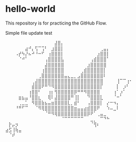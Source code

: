# hello-world

This repository is for practicing the GitHub Flow.

Simple file update test 

⠀⠀⠀⠀⠀⠀⠀⠀⠀⠀⠀⠀⠀⠀⠀⣼⣿⡄⠀⠀⠀⠀⠀⠀⠀⠀⠀⠀⠀⠀⠀⠀⠀⠀⠀⠀⠀⠀⠀
⠀⠀⠀⠀⠀⠀⣴⠚⡄⢫⠉⢩⠃⠀⣰⣿⣿⡇⠀⠀⠀⠀⠀⠀⠀⠀⠀⠀⠀⢀⣤⡄⠀⠀⠀⠀⠀⠀⠀
⠀⠀⠀⠠⡞⠳⡜⠦⠚⠘⠒⠋⠀⢰⣿⣿⣿⡇⠀⠀⠀⠀⠀⠀⠀⠀⠀⠀⣰⣿⣿⡇⠀⠀⠀⠀⠀⠀⠀
⠀⠀⠀⠀⠈⠚⠁⠀⠀⠀⠀⠀⢠⣿⣿⣿⣿⣧⠀⠀⠀⠀⠀⠀⠀⠀⢠⣾⣿⣿⣿⠁⠀⠀⠀⠀⠀⠀⠀
⠀⠀⠀⠀⠀⠀⠀⠀⠀⠀⠀⠀⣼⣿⣿⣿⣿⣿⠀⠀⠀⠀⠀⠀⠀⣰⣿⣿⣿⣿⣿⠀⠀⠀⠀⠀⠀⠀⠀
⠀⠀⠀⠀⠀⠀⠀⠀⠀⠀⠀⢰⣿⣿⣿⣿⣿⣿⠀⠀⠀⠀⠀⢀⣾⣿⣿⣿⣿⣿⡇⠀⠀⠀⠀⠀⠀⠀⠀
⠀⠀⠀⠀⠀⠀⠀⠀⠀⠀⢀⣿⣿⣿⣿⣿⣿⣿⣤⣄⣀⡀⣠⣿⣿⣿⣿⣿⣿⣿⠇⠀⠀⠀⠀⠀⠀⠀⠀
⠀⠀⠀⠀⠀⠀⠀⠀⢀⣼⣿⣿⣿⣿⣿⣿⣿⣿⣿⣿⣿⣿⣿⣿⣿⣿⣿⣿⣿⣿⠀⠀⠀⠀⢸⠉⠉⢰⠂
⠀⠀⠀⠀⠀⠀⠀⠀⣾⣿⣿⠟⠛⠙⠻⣿⣿⣿⣿⣿⣿⣿⣿⣿⣿⣿⣿⣿⣿⡏⠀⠀⠀⠀⡇⠀⡰⠃⠀
⠀⠀⠀⠀⠀⠀⠀⢰⣿⣿⠃⠀⠀⢰⡆⢻⣿⣿⣿⣿⣿⡿⠛⠛⠻⣿⣿⣿⣿⠀⠀⠀⠀⢰⠁⡰⠁⠀⠀
⠀⠀⠀⠀⣶⣦⣤⠘⣿⣿⣆⠀⠀⢿⠇⣼⣿⣿⣿⣿⠛⢸⡇⠀⠀⠙⣿⣿⣿⣇⠀⠀⠀⠈⠒⠁⠀⠀⠀
⠀⠀⠀⠀⢀⣀⣁⠀⠻⣿⣿⣷⣦⣤⣶⣿⣿⣿⣿⣇⡀⣾⠃⠀⠀⢠⣿⣿⣿⡇⠀⡔⠒⠲⡄⠀⠀⠀⠀
⠀⠀⠀⠘⠛⠋⠉⠀⠀⠈⠻⢿⣿⣿⣿⣿⣿⣿⣿⣿⣿⣶⣤⣤⣴⣾⣿⣿⠟⠀⠀⠱⠤⣀⠇⠀⠀⠀⠀
⠀⠀⠀⠀⠀⠀⠀⠀⠀⠀⠀⠀⠈⠛⠻⢿⣿⣿⣿⣿⣿⣿⣿⣿⣿⡿⠟⠁⢀⣤⣀⠀⠀⠀⠀⠀⠀⠀⠀
⠀⠀⠀⠀⠀⠀⠀⠀⠀⠀⠀⠀⠀⠀⠀⠀⠀⠈⠉⠉⠉⠉⠉⠉⠀⠀⣀⡀⠀⠉⠙⠓⠀⠀⠀⠀⠀⠀⠀
⠀⡗⡤⡲⠀⠀⠀⠀⠀⠀⠀⠀⠀⠀⠀⠀⠀⠀⠀⠀⠀⠀⠀⠀⠀⠀⠈⢻⠆⠀⠀⠀⠀⠀⠀⠀⠀⠀⠀
⣴⣫⢸⢷⣤⠀⠀⠀⠀⠀⠀⠀⠀⠀⠀⠀⠀⠀⠀⠀⠀⠀⠀⠀⠀⠀⠀⠀⠀⠀⠀⠀⠀⠀⠀⠀⠀⠀⠀
⠀⠈⠞⠀⠀⠀⠀⠀⠀⠀⠀⠀⠀⠀⠀⠀⠀⠀⠀⠀⠀⠀⠀⠀⠀⠀⠀⠀⠀⠀⠀⠀⠀⠀⠀⠀⠀⠀⠀
